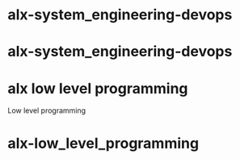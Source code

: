 # alx-system_engineering-devops
# alx-system_engineering-devops
# alx low level programming
Low level programming
# alx-low_level_programming
